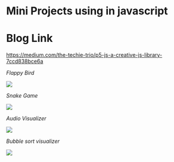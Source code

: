# Mini Projects using in javascript
# Blog Link 
https://medium.com/the-techie-trio/p5-js-a-creative-js-library-7ccd838bce6a

*Flappy Bird*

<img src="./flappy.gif">

*Snake Game*

<img src="./snake.gif">

*Audio Visualizer*

<img src="./audio.gif">

*Bubble sort visualizer* 

<img src="./sorter.gif">

